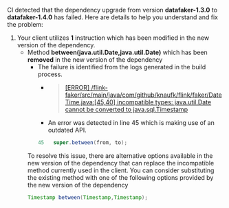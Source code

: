 CI detected that the dependency upgrade from version **datafaker-1.3.0** to **datafaker-1.4.0** has failed. Here are details to help you understand and fix the problem:
1. Your client utilizes **1** instruction which has been modified in the new version of the dependency.
   * <summary>Method <b>between(java.util.Date,java.util.Date)</b> which has been <b>removed</b> in the new version of the dependency</summary>
            
        *  <summary>The failure is identified from the logs generated in the build process. </summary>
          
            *   >[[ERROR] /flink-faker/src/main/java/com/github/knaufk/flink/faker/DateTime.java:[45,40] incompatible types: java.util.Date cannot be converted to java.sql.Timestamp](https://github.com/chains-project/breaking-good/actions/runs/8110103454/job/22166641300#step:4:709)
            *   An error was detected in line 45 which is making use of an outdated API.
             ``` java
             45   super.between(from, to);
            ```
            
        To resolve this issue, there are alternative options available in the new version of the dependency that can replace the incompatible method currently used in the client. You can consider substituting the existing method with one of the following options provided by the new version of the dependency
        ``` java
        Timestamp between(Timestamp,Timestamp);
        ```



